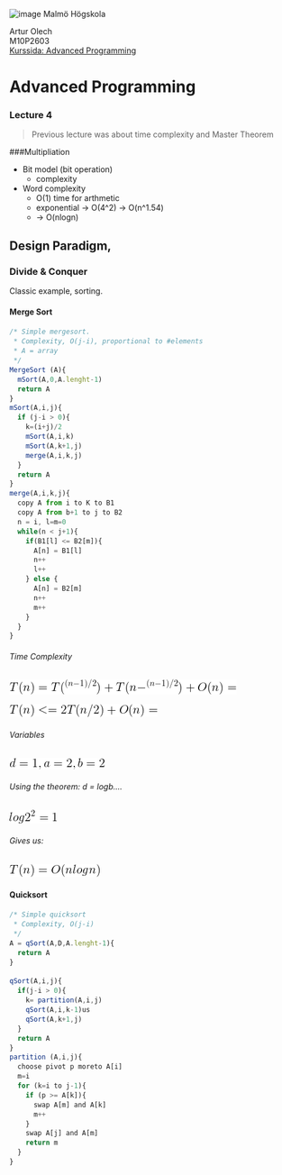 ![image](https://pbs.twimg.com/profile_images/624172340/mah-logo-twitter_normal.png "Malmö Högskola") Malmö Högskola


Artur Olech  
M10P2603  
[Kurssida: Advanced Programming](http://edu.mah.se/DA405A "Advanced Programming")
# Advanced Programming
### Lecture 4
>Previous lecture was about time complexity and Master Theorem


###Multipliation
* Bit model (bit operation)
  * complexity
* Word complexity
  * O(1) time for arthmetic
  * exponential -> O(4^2) -> O(n^1.54)
  * -> O(nlogn)

## Design Paradigm,
### Divide & Conquer
Classic example, sorting.

#### Merge Sort
```javascript
/* Simple mergesort.
 * Complexity, O(j-i), proportional to #elements
 * A = array
 */
MergeSort (A){
  mSort(A,0,A.lenght-1)
  return A
}
mSort(A,i,j){
  if (j-i > 0){
    k=(i+j)/2
    mSort(A,i,k)
    mSort(A,k+1,j)
    merge(A,i,k,j)
  }
  return A
}
merge(A,i,k,j){
  copy A from i to K to B1
  copy A from b+1 to j to B2
  n = i, l=m=0
  while(n < j+1){
    if(B1[l] <= B2[m]){
      A[n] = B1[l]
      n++
      l++
    } else {
      A[n] = B2[m]
      n++
      m++
    }
  }
}
```
###### Time Complexity
![image](https://raw.githubusercontent.com/CommanderAlchemy/Advanced-Programming/master/Lectures/Lecture4_images/mSort_complexity_0.png "complexity")

![image](https://raw.githubusercontent.com/CommanderAlchemy/Advanced-Programming/master/Lectures/Lecture4_images/mSort_complexity_1.png "Using Master Theorem")

###### Variables
![image](https://raw.githubusercontent.com/CommanderAlchemy/Advanced-Programming/master/Lectures/Lecture4_images/mSort_complexity_2.png "Master Theorem vars")

###### Using the theorem: d = logb....
![image](https://raw.githubusercontent.com/CommanderAlchemy/Advanced-Programming/master/Lectures/Lecture4_images/mSort_complexity_3.png "Result")

###### Gives us:
![image](https://raw.githubusercontent.com/CommanderAlchemy/Advanced-Programming/master/Lectures/Lecture4_images/mSort_complexity_4.png "Result")

#### Quicksort
```javascript
/* Simple quicksort
 * Complexity, O(j-i)
 */
A = qSort(A,D,A.lenght-1){
  return A
}

qSort(A,i,j){
  if(j-i > 0){
    k= partition(A,i,j)
    qSort(A,i,k-1)us
    qSort(A,k+1,j)
  }
  return A
}
partition (A,i,j){
  choose pivot p moreto A[i]
  m=i
  for (k=i to j-1){
    if (p >= A[k]){
      swap A[m] and A[k]
      m++
    }
    swap A[j] and A[m]
    return m
  }
}
```
